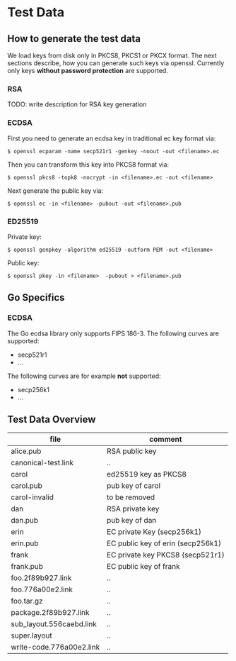 # Test Data

## How to generate the test data

We load keys from disk only in PKCS8, PKCS1 or PKCX format.
The next sections describe, how you can generate such keys via openssl.
Currently only keys **without password protection** are supported.

### RSA

TODO: write description for RSA key generation

### ECDSA

First you need to generate an ecdsa key in traditional ec key format via:

`$ openssl ecparam -name secp521r1 -genkey -noout -out <filename>.ec`

Then you can transform this key into PKCS8 format via:

`$ openssl pkcs8 -topk8 -nocrypt -in <filename>.ec -out <filename>`

Next generate the public key via:

`$ openssl ec -in <filename> -pubout -out <filename>.pub`


### ED25519

Private key:

`$ openssl genpkey -algorithm ed25519 -outform PEM -out <filename>`

Public key:

`$ openssl pkey -in <filename>  -pubout > <filename>.pub`

## Go Specifics

### ECDSA

The Go ecdsa library only supports FIPS 186-3.
The following curves are supported:

* secp521r1
* ...

The following curves are for example **not** supported:

* secp256k1
* ...

## Test Data Overview

| file | comment |
|------|---------|
| alice.pub | RSA public key |
| canonical-test.link | .. |
| carol | ed25519 key as PKCS8 |
| carol.pub | pub key of carol |
| carol-invalid | to be removed |
| dan | RSA private key |
| dan.pub | pub key of dan |
| erin | EC private Key (secp256k1) |
| erin.pub | EC public key of erin (secp256k1) |
| frank | EC private key PKCS8 (secp521r1) |
| frank.pub | EC public key of frank |
| foo.2f89b927.link | .. |
| foo.776a00e2.link | .. |
| foo.tar.gz | .. |
| package.2f89b927.link | .. |
| sub_layout.556caebd.link | .. |
| super.layout | .. |
| write-code.776a00e2.link | .. |
